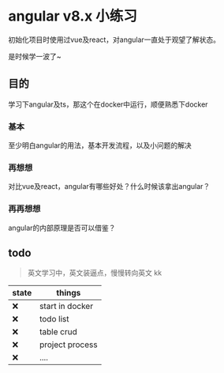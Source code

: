# angular v8.x 小练习

初始化项目时使用过vue及react，对angular一直处于观望了解状态。

是时候学一波了~

## 目的

学习下angular及ts，那这个在docker中运行，顺便熟悉下docker


### 基本

至少明白angular的用法，基本开发流程，以及小问题的解决

### 再想想

对比vue及react，angular有哪些好处？什么时候该拿出angular？

### 再再想想

angular的内部原理是否可以借鉴？

## todo

> 英文学习中，英文装逼点，慢慢转向英文 kk

|state|things|
|--|--|
|❌|start in docker|
|❌|todo list|
|❌|table crud|
|❌|project process|
|❌|....|

